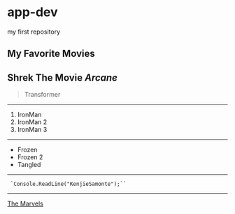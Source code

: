 # app-dev
my first repository

 ## My Favorite Movies
 **Shrek The Movie**
 *Arcane*
 ---
 >Transformer
 ---
1. IronMan
2. IronMan 2
3. IronMan 3
---
   - Frozen
   - Frozen 2
   - Tangled
---
     `Console.ReadLine("KenjieSamonte");``
---
[The Marvels](https://myflixer.ph/movies/the-marvels-2/)
   
